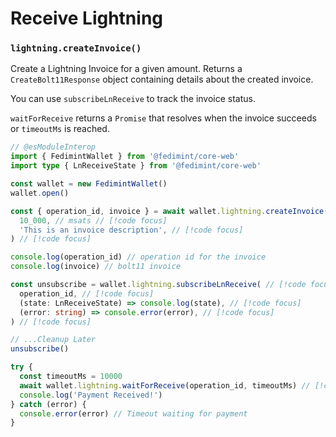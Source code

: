 # Receive Lightning

### `lightning.createInvoice()`

Create a Lightning Invoice for a given amount. Returns a `CreateBolt11Response` object containing details about the created invoice.

You can use `subscribeLnReceive` to track the invoice status.

`waitForReceive` returns a `Promise` that resolves when the invoice succeeds or `timeoutMs` is reached.

```ts twoslash
// @esModuleInterop
import { FedimintWallet } from '@fedimint/core-web'
import type { LnReceiveState } from '@fedimint/core-web'

const wallet = new FedimintWallet()
wallet.open()

const { operation_id, invoice } = await wallet.lightning.createInvoice( // [!code focus]
  10_000, // msats // [!code focus]
  'This is an invoice description', // [!code focus]
) // [!code focus]

console.log(operation_id) // operation id for the invoice
console.log(invoice) // bolt11 invoice

const unsubscribe = wallet.lightning.subscribeLnReceive( // [!code focus]
  operation_id, // [!code focus]
  (state: LnReceiveState) => console.log(state), // [!code focus]
  (error: string) => console.error(error), // [!code focus]
) // [!code focus]

// ...Cleanup Later
unsubscribe()

try {
  const timeoutMs = 10000
  await wallet.lightning.waitForReceive(operation_id, timeoutMs) // [!code focus]
  console.log('Payment Received!')
} catch (error) {
  console.error(error) // Timeout waiting for payment
}
```
